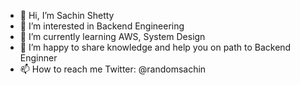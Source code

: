 - 👋 Hi, I’m Sachin Shetty
- 👀 I’m interested in Backend Engineering
- 🌱 I’m currently learning AWS, System Design
- 💞️ I’m happy to share knowledge and help you on path to Backend Enginner
- 📫 How to reach me Twitter: @randomsachin

<!---
sachinkumarshetty/sachinkumarshetty is a ✨ special ✨ repository because its `README.md` (this file) appears on your GitHub profile.
You can click the Preview link to take a look at your changes.
--->
